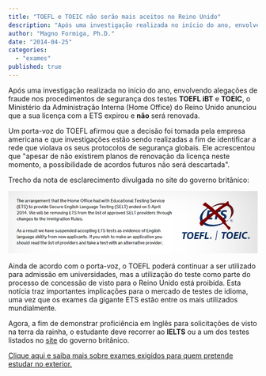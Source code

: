 ```yaml
---
title: "TOEFL e TOEIC não serão mais aceitos no Reino Unido"
description: "Após uma investigação realizada no início do ano, envolvendo alegações de fraude nos procedimentos de segurança dos testes TOEFL iBT e TOEIC, o Ministério da Administração Interna (Home Office) do Reino Unido anunciou que a sua licença com a ETS expirou e não será renovada."
author: "Magno Formiga, Ph.D."
date: "2014-04-25"
categories: 
  - "exames"
published: true
---
```


Após uma investigação realizada no início do ano, envolvendo alegações de fraude nos procedimentos de segurança dos testes **TOEFL iBT** e **TOEIC**, o Ministério da Administração Interna (Home Office) do Reino Unido anunciou que a sua licença com a ETS expirou e **não** será renovada.

Um porta-voz do TOEFL afirmou que a decisão foi tomada pela empresa americana e que investigações estão sendo realizadas a fim de identificar a rede que violava os seus protocolos de segurança globais. Ele acrescentou que "apesar de não existirem planos de renovação da licença neste momento, a possibilidade de acordos futuros não será descartada".

Trecho da nota de esclarecimento divulgada no site do governo britânico:

![toefl_toeic_reino unido](/images/toefl_uk3.png)

Ainda de acordo com o porta-voz, o TOEFL poderá continuar a ser utilizado para admissão em universidades, mas a utilização do teste como parte do processo de concessão de visto para o Reino Unido está proibida. Esta notícia traz importantes implicações para o mercado de testes de idioma, uma vez que os exames da gigante ETS estão entre os mais utilizados mundialmente.

Agora, a fim de demonstrar proficiência em Inglês para solicitações de visto na terra da rainha, o estudante deve recorrer ao **IELTS** ou a um dos testes listados no [site](https://www.gov.uk/government/publications/guidance-on-applying-for-uk-visa-approved-english-language-tests) do governo britânico.

[Clique aqui e saiba mais sobre exames exigidos para quem pretende estudar no exterior.](/posts/principais-exames/ "Os principais exames exigidos para a sua pós-graduação no exterior")
